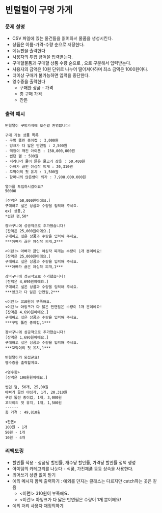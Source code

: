 # 빈털털이 구멍 가게

### 문제 설명
- CSV 파일에 있는 물건들을 읽어와서 물품을 생성시킨다.
- 상품은 이름-가격-수량 순으로 저장한다.
- 메뉴판을 출력한다
- 사용자의 투입 금액을 입력받는다.
- 구매할물품과 구매할 상품 수량 순으로 , 으로 구분해서 입력받는다.
- 사용자의 금액은 10원 단위로 나누어 떨어져야하며 최소 금액은 1000원이다.
- 더이상 구매가 불가능하면 입력을 중단한다.
- 영수증을 출력한다
    - 구매한 상품 - 가격
    - 총 구매 가격
    - 잔돈

### 출력 예시
```
빈털털이 구멍가게에 오신걸 환영합니다!

구매 가능 상품 목록
- 구멍 뚫린 종이컵 : 3,000원
- 잉크가 다 닳은 만연필 : 2,500원
- 액정이 깨진 아이폰 : 150,000,000원
- 씹던 껌 : 500원
- 피라냐가 물어 뜯은 물고기 잠옷 : 50,400원
- 아빠가 끓인 야심작 찌개 : 20,310원
- 꼬막이의 첫 유치 : 1,500원
- 할머니의 앉은뱅이 의자 : 7,908,000,000원

얼마를 투입하시겠어요?
50000

[잔액은 50,000원이에요.]
구매하고 싶은 상품과 수량을 입력해 주세요.
ex) 상품,2
*씹던 껌,50*

장바구니에 성공적으로 추가했습니다!
[잔액은 25,000원이에요.]
구매하고 싶은 상품과 수량을 입력해 주세요.
***아빠가 끓은 야심작 찌개,2***

<이런!> 아빠가 끓인 야심작 찌개는 수량이 1개 뿐이에요!
[잔액은 25,000원이에요.]
구매하고 싶은 상품과 수량을 입력해 주세요.
***아빠가 끓은 야심작 찌개,1***

장바구니에 성공적으로 추가했습니다!
[잔액은 4,690원이에요.]
구매하고 싶은 상품과 수량을 입력해 주세요.
***잉크가 다 닳은 만연필,2***

<이런!> 310원이 부족해요.
<이런!> 아잉크가 다 닳은 만연필은 수량이 1개 뿐이에요!
[잔액은 4,690원이에요.]
구매하고 싶은 상품과 수량을 입력해 주세요.
***구멍 뚫린 종이컵,1***

장바구니에 성공적으로 추가했습니다!
[잔액은 1,690원이에요.]
구매하고 싶은 상품과 수량을 입력해 주세요.
***꼬막이의 첫 유치,1***

빈털털이가 되셨군요!
영수증을 출력할게요.

<영수증>
[잔액은 190원원이에요.]
------
씹던 껌, 50개, 25,00원
아빠가 끓인 야심작, 1개, 20,310원
구멍 뚫린 종이컵, 1개, 3,000원
꼬막이의 첫 유치, 1개, 1,500원
------
총 가격 : 49,810원

<잔돈>
100원 - 1개
50원 - 1개
10원 - 4개
```

### 리팩토링
- 할인률 적용 - 상품당 할인률, 개수당 할인률, 가격당 할인률 정책 생성
- 아이템의 카테고리를 나눈다 - 식품, 가전제품 등등 상속을 사용한다.
- 띄어쓰기 상관 없이 받기
- 예외 메시지 함꼐 출력하기 : 예외를 던지는 클래스는 다르지만 catch하는 곳은 같음
  - <이런!> 310원이 부족해요.
  - <이런!> 아잉크가 다 닳은 만연필은 수량이 1개 뿐이에요!
- 예외 처리 사용자 재정의하기